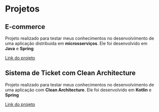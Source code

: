 <h1>Projetos</h1>

<h2>E-commerce</h2>
<p>Projeto realizado para testar meus conhecimentos no desenvolvimento de uma aplicação distribuida em <b>microsserviços</b>. Ele foi desenvolvido em <b>Java</b> e <b>Spring</b></p>
<a href="https://github.com/user/repo/blob/branch/other_file.md](https://github.com/ThiagoWlian/ecommerce-all-ms">Link do projeto</a>

<h2>Sistema de Ticket com Clean Architecture</h2>
<p>Projeto realizado para testar meus conhecimentos no desenvolvimento de uma aplicação com <b>Clean Architecture</b>. Ele foi desenvolvido em <b>Kotlin</b> e <b>Spring</b></p>
<a href="https://github.com/user/repo/blob/branch/other_file.md](https://github.com/ThiagoWlian/ecommerce-all-ms">Link do projeto</a>
